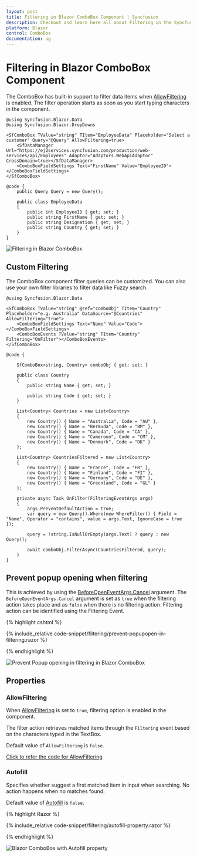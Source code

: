 ```yaml
---
layout: post
title: Filtering in Blazor ComboBox Component | Syncfusion
description: Checkout and learn here all about Filtering in the Syncfusion Blazor ComboBox component and much more.
platform: Blazor
control: ComboBox
documentation: ug
---
```


# Filtering in Blazor ComboBox Component

The ComboBox has built-in support to filter data items when [AllowFiltering](https://help.syncfusion.com/cr/blazor/Syncfusion.Blazor.DropDowns.SfComboBox-2.html) is enabled. The filter operation starts as soon as you start typing characters in the component.

```cshtml
@using Syncfusion.Blazor.Data
@using Syncfusion.Blazor.DropDowns

<SfComboBox TValue="string" TItem="EmployeeData" Placeholder="Select a customer" Query="@Query" AllowFiltering=true>
    <SfDataManager Url="https://ej2services.syncfusion.com/production/web-services/api/Employees" Adaptor="Adaptors.WebApiAdaptor" CrossDomain=true></SfDataManager>
    <ComboBoxFieldSettings Text="FirstName" Value="EmployeeID"></ComboBoxFieldSettings>
</SfComboBox>

@code {
    public Query Query = new Query();

    public class EmployeeData
    {
        public int EmployeeID { get; set; }
        public string FirstName { get; set; }
        public string Designation { get; set; }
        public string Country { get; set; }
    }
}
```


![Filtering in Blazor ComboBox](./images/blazor-combobox-filtering.png)

## Custom Filtering

The ComboBox component filter queries can be customized. You can also use your own filter libraries to filter data like Fuzzy search.

```cshtml
@using Syncfusion.Blazor.Data

<SfComboBox TValue="string" @ref="comboObj" TItem="Country" Placeholder="e.g. Australia" DataSource="@Countries" AllowFiltering="true">
    <ComboBoxFieldSettings Text="Name" Value="Code"></ComboBoxFieldSettings>
    <ComboBoxEvents TValue="string" TItem="Country" Filtering="OnFilter"></ComboBoxEvents>
</SfComboBox>

@code {

    SfComboBox<string, Country> comboObj { get; set; }

    public class Country
    {
        public string Name { get; set; }

        public string Code { get; set; }
    }

    List<Country> Countries = new List<Country>
    {
        new Country() { Name = "Australia", Code = "AU" },
        new Country() { Name = "Bermuda", Code = "BM" },
        new Country() { Name = "Canada", Code = "CA" },
        new Country() { Name = "Cameroon", Code = "CM" },
        new Country() { Name = "Denmark", Code = "DK" }
    };

    List<Country> CountriesFiltered = new List<Country>
    {
        new Country() { Name = "France", Code = "FR" },
        new Country() { Name = "Finland", Code = "FI" },
        new Country() { Name = "Germany", Code = "DE" },
        new Country() { Name = "Greenland", Code = "GL" }
    };

    private async Task OnFilter(FilteringEventArgs args)
    {
        args.PreventDefaultAction = true;
        var query = new Query().Where(new WhereFilter() { Field = "Name", Operator = "contains", value = args.Text, IgnoreCase = true });

        query = !string.IsNullOrEmpty(args.Text) ? query : new Query();

        await comboObj.FilterAsync(CountriesFiltered, query);
    }
}
```

## Prevent popup opening when filtering

This is achieved by using the [BeforeOpenEventArgs.Cancel](https://help.syncfusion.com/cr/blazor/Syncfusion.Blazor.DropDowns.BeforeOpenEventArgs.html#Syncfusion_Blazor_DropDowns_BeforeOpenEventArgs_Cancel) argument. The `BeforeOpenEventArgs.Cancel` argument is set as `true` when the filtering action takes place and as `false` when there is no filtering action. Filtering action can be identified using the Filtering Event.

{% highlight cshtml %}

{% include_relative code-snippet/filtering/prevent-popupopen-in-filtering.razor %}

{% endhighlight %}

![Prevent Popup opening in filtering in Blazor ComboBox](./images/filtering/)

## Properties

### AllowFiltering   

When [AllowFiltering](https://help.syncfusion.com/cr/blazor/Syncfusion.Blazor.DropDowns.SfComboBox-2.html) is set to `true`, filtering option is enabled in the component.

The filter action retrieves matched items through the `Filtering` event based on the characters typed in the TextBox.

Default value of `AllowFiltering` is `false`.

[Click to refer the code for AllowFiltering](https://blazor.syncfusion.com/documentation/combobox/filtering)

### Autofill

Specifies whether suggest a first matched item in input when searching. No action happens when no matches found.

Default value of [Autofill](https://help.syncfusion.com/cr/blazor/Syncfusion.Blazor.DropDowns.SfComboBox-2.html#Syncfusion_Blazor_DropDowns_SfComboBox_2_Autofill) is `false`.

{% highlight Razor %}

{% include_relative code-snippet/filtering/autofill-property.razor %}

{% endhighlight %} 

![Blazor ComboBox with Autofill property](./images/filtering/blazor_combobox_with-autofill-property.png)